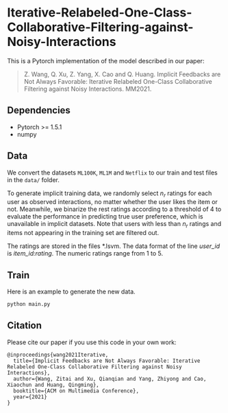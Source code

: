 # Iterative-Relabeled-One-Class-Collaborative-Filtering-against-Noisy-Interactions

This is a Pytorch implementation of the model described in our paper:

>Z. Wang, Q. Xu, Z. Yang, X. Cao and Q. Huang. Implicit Feedbacks are Not Always Favorable: Iterative Relabeled One-Class Collaborative Filtering against Noisy Interactions. MM2021.

## Dependencies
- Pytorch >= 1.5.1
- numpy

## Data
We convert the datasets `ML100K`, `ML1M` and `Netflix` to our train and test files in the `data/` folder. 

To generate implicit training data, we randomly select $n_r$ ratings for each user as observed interactions, no matter whether the user likes the item or not. Meanwhile, we binarize the rest ratings according to a threshold of 4 to evaluate the performance in predicting true user preference, which is unavailable in implicit datasets. Note that users with less than $n_r$ ratings and items not appearing in the training set are filtered out.

The ratings are stored in the files *.lsvm. The data format of the line *user_id* is *item_id:rating*. The numeric ratings range from 1 to 5.

## Train

Here is an example to generate the new data.
```bash
python main.py
```

## Citation
Please cite our paper if you use this code in your own work:

```
@inproceedings{wang2021Iterative,
  title={Implicit Feedbacks are Not Always Favorable: Iterative Relabeled One-Class Collaborative Filtering against Noisy Interactions},
  author={Wang, Zitai and Xu, Qianqian and Yang, Zhiyong and Cao, Xiaochun and Huang, Qingming},
  booktitle={ACM on Multimedia Conference},
  year={2021}
}
```